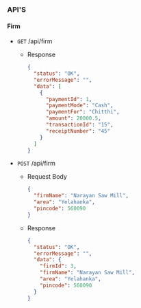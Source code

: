 ### API'S

#### Firm

- `GET` /api/firm

  - Response
    ```json
    {
      "status": "OK",
      "errorMessage": "",
      "data": [
        {
          "paymentId": 1,
          "paymentMode": "Cash",
          "paymentFor": "Chitthi",
          "amount": 20000.5,
          "transactionId": "15",
          "receiptNumber": "45"
        }
      ]
    }
    ```

- `POST` /api/firm

  - Request Body

    ```json
    {
      "firmName": "Narayan Saw Mill",
      "area": "Yelahanka",
      "pincode": 560090
    }
    ```

  - Response
    ```json
    {
      "status": "OK",
      "errorMessage": "",
      "data": {
        "firmId": 3,
        "firmName": "Narayan Saw Mill",
        "area": "Yelahanka",
        "pincode": 560090
      }
    }
    ```
